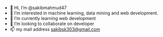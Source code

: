 - 👋 Hi, I’m @sakibmahmud47
- 👀 I’m interested in machine learning, data mining and web development.
- 🌱 I’m currently learning web development
- 💞️ I’m looking to collaborate on developer
- 📫 my mail address sakibsk303@gmail.com

<!---
sakibmahmud47/sakibmahmud47 is a ✨ special ✨ repository because its `README.md` (this file) appears on your GitHub profile.
You can click the Preview link to take a look at your changes.
--->
